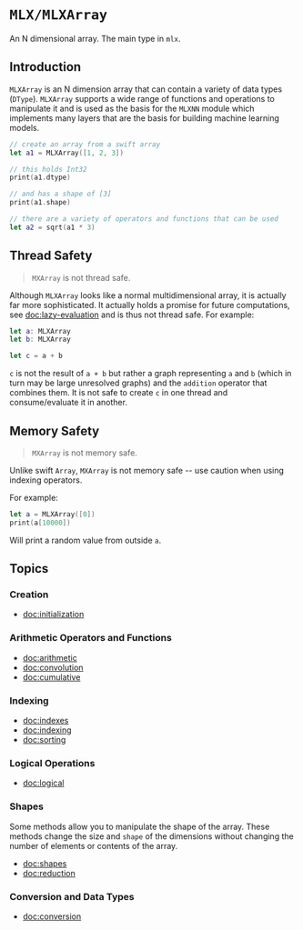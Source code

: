 # ``MLX/MLXArray``

An N dimensional array.  The main type in `mlx`.

## Introduction

`MLXArray` is an N dimension array that can contain a variety of data types (``DType``).
`MLXArray` supports a wide range of functions and operations to manipulate it and
is used as the basis for the `MLXNN` module which implements many layers that
are the basis for building machine learning models.

```swift
// create an array from a swift array
let a1 = MLXArray([1, 2, 3])

// this holds Int32
print(a1.dtype)

// and has a shape of [3]
print(a1.shape)

// there are a variety of operators and functions that can be used
let a2 = sqrt(a1 * 3)
```

## Thread Safety

> `MXArray` is not thread safe.

Although `MLXArray` looks like a normal multidimensional array, it is actually far more
sophisticated.  It actually holds a promise for future computations, see <doc:lazy-evaluation>
and is thus not thread safe.  For example:

```swift
let a: MLXArray
let b: MLXArray

let c = a + b
```

`c` is not the result of `a + b` but rather a graph representing `a` and `b` (which in turn
may be large unresolved graphs) and the `addition` operator that combines them.  It is not safe
to create `c` in one thread and consume/evaluate it in another.

## Memory Safety

> `MXArray` is not memory safe.

Unlike swift `Array`, `MXArray` is not memory safe -- use caution when using
indexing operators.

For example:

```swift
let a = MLXArray([0])
print(a[10000])
```

Will print a random value from outside `a`.

## Topics

### Creation

- <doc:initialization>

### Arithmetic Operators and Functions

- <doc:arithmetic>
- <doc:convolution>
- <doc:cumulative>

### Indexing

- <doc:indexes>
- <doc:indexing>
- <doc:sorting>

### Logical Operations

- <doc:logical>

### Shapes

Some methods allow you to manipulate the shape of the array.  These methods change the size
and ``shape`` of the dimensions without changing the number of elements or contents of the array.

- <doc:shapes>
- <doc:reduction>

### Conversion and Data Types

- <doc:conversion>
